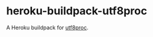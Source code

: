 
# heroku-buildpack-utf8proc

A Heroku buildpack for [utf8proc](https://github.com/JuliaStrings/utf8proc).
